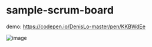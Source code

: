 # sample-scrum-board

demo: https://codepen.io/DenisLo-master/pen/KKBWdEe

![image](https://user-images.githubusercontent.com/66447463/211407089-b2d2c52a-2cdc-4e09-97ce-9a66657666fa.png)
